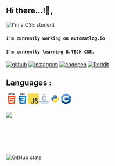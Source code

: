 ## Hi there...!👋, 

![I'm a CSE student](https://imgur.com/xpmCuDs.png)


#### ```I’m currently working on automatlog.io```
#### ```I’m currently learning B.TECH CSE.```


[<img src='https://cdn.jsdelivr.net/npm/simple-icons@3.0.1/icons/github.svg' alt='github' height='40'>](https://github.com/https://github.com/automatlog)
[<img src='https://cdn.jsdelivr.net/npm/simple-icons@3.0.1/icons/instagram.svg' alt='instagram' height='40'>](https://www.instagram.com/https://instagram.com/automatlog/)
[<img src='https://cdn.jsdelivr.net/npm/simple-icons@3.0.1/icons/codepen.svg' alt='codepen' height='40'>](https://codepen.io/https://codepen.io/automatlog)
[<img src='https://cdn.jsdelivr.net/npm/simple-icons@3.0.1/icons/reddit.svg' alt='Reddit' height='40'>](https://www.reddit.com/user/https://www.reddit.com/user/Automatlog) 

## Languages :

<img align="left" alt="HTML5" width="30px" src="https://raw.githubusercontent.com/github/explore/80688e429a7d4ef2fca1e82350fe8e3517d3494d/topics/html/html.png"/>
<img align="left" alt="CSS3" width="30px" src="https://raw.githubusercontent.com/github/explore/80688e429a7d4ef2fca1e82350fe8e3517d3494d/topics/css/css.png" />
<img align="left" alt="JavaScript" width="30px" src="https://raw.githubusercontent.com/github/explore/80688e429a7d4ef2fca1e82350fe8e3517d3494d/topics/javascript/javascript.png"/>
<img align="left" alt="C" width="30px" src="https://raw.githubusercontent.com/github/explore/80688e429a7d4ef2fca1e82350fe8e3517d3494d/topics/c/c.png"/>
<img align="left" alt="Python" width="30px" src="https://raw.githubusercontent.com/github/explore/80688e429a7d4ef2fca1e82350fe8e3517d3494d/topics/python/python.png"/>
<img align="left" alt="C++" width="30px" src="https://raw.githubusercontent.com/github/explore/80688e429a7d4ef2fca1e82350fe8e3517d3494d/topics/cpp/cpp.png" />
<br/><br/></br>

<a href="https://github.com/remcohalman/github-readme-stats">
<img align="left" src="https://github-readme-stats.anuraghazra1.vercel.app/api/top-langs/?username=automatlog&layout=compact&theme=blue-green"/>
</a><br/><br/></br></br></br></br>

![GitHub stats](https://github-readme-stats.vercel.app/api?username=automatlog&show_icons=true&layout=compact&amp;title_color=fff&amp;icon_color=79ff97&amp;text_color=FFAF02&amp;bg_color=131419)


<!---
automatlog/automatlog is a ✨ special ✨ repository because its `README.md` (this file) appears on your GitHub profile.
You can click the Preview link to take a look at your changes.
--->
